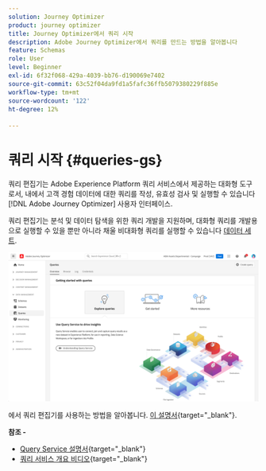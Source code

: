 ```yaml
---
solution: Journey Optimizer
product: journey optimizer
title: Journey Optimizer에서 쿼리 시작
description: Adobe Journey Optimizer에서 쿼리를 만드는 방법을 알아봅니다
feature: Schemas
role: User
level: Beginner
exl-id: 6f32f068-429a-4039-bb76-d190069e7402
source-git-commit: 63c52f04da9fd1a5fafc36ffb5079380229f885e
workflow-type: tm+mt
source-wordcount: '122'
ht-degree: 12%

---
```


# 쿼리 시작 {#queries-gs}

쿼리 편집기는 Adobe Experience Platform 쿼리 서비스에서 제공하는 대화형 도구로서, 내에서 고객 경험 데이터에 대한 쿼리를 작성, 유효성 검사 및 실행할 수 있습니다 [!DNL Adobe Journey Optimizer] 사용자 인터페이스.

쿼리 편집기는 분석 및 데이터 탐색을 위한 쿼리 개발을 지원하며, 대화형 쿼리를 개발용으로 실행할 수 있을 뿐만 아니라 채울 비대화형 쿼리를 실행할 수 있습니다 [데이터 세트](get-started-datasets.md).


![](assets/queries-home.png)

에서 쿼리 편집기를 사용하는 방법을 알아봅니다. [이 설명서](https://experienceleague.adobe.com/docs/experience-platform/query/ui/user-guide.html){target=&quot;_blank&quot;}.

**참조 -**

* [Query Service 설명서](https://experienceleague.adobe.com/docs/experience-platform/query/home.html?lang=ko){target=&quot;_blank&quot;}
* [쿼리 서비스 개요 비디오](https://experienceleague.adobe.com/docs/platform-learn/tutorials/queries/understanding-query-service.html?lang=ko-KR){target=&quot;_blank&quot;}
